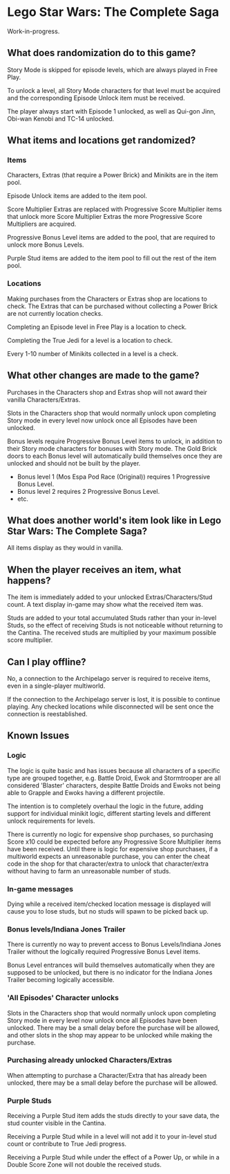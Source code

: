 # Lego Star Wars: The Complete Saga

Work-in-progress.

## What does randomization do to this game?

Story Mode is skipped for episode levels, which are always played in Free Play.

To unlock a level, all Story Mode characters for that level must be acquired and the corresponding Episode Unlock item
must be received.

The player always start with Episode 1 unlocked, as well as Qui-gon Jinn, Obi-wan Kenobi and TC-14 unlocked.

## What items and locations get randomized?

### Items
Characters, Extras (that require a Power Brick) and Minikits are in the item pool.

Episode Unlock items are added to the item pool.

Score Multiplier Extras are replaced with Progressive Score Multiplier items that unlock more Score Multiplier Extras
the more Progressive Score Multipliers are acquired.

Progressive Bonus Level items are added to the pool, that are required to unlock more Bonus Levels.

Purple Stud items are added to the item pool to fill out the rest of the item pool.

### Locations

Making purchases from the Characters or Extras shop are locations to check.
The Extras that can be purchased without collecting a Power Brick are not currently location checks.

Completing an Episode level in Free Play is a location to check.

Completing the True Jedi for a level is a location to check.

Every 1-10 number of Minikits collected in a level is a check.

## What other changes are made to the game?

Purchases in the Characters shop and Extras shop will not award their vanilla Characters/Extras.

Slots in the Characters shop that would normally unlock upon completing Story mode in every level now unlock once all
Episodes have been unlocked.

Bonus levels require Progressive Bonus Level items to unlock, in addition to their Story mode characters for bonuses
with Story mode. The Gold Brick doors to each Bonus level will automatically build themselves once they are unlocked and
should not be built by the player.

- Bonus level 1 (Mos Espa Pod Race (Original)) requires 1 Progressive Bonus Level.
- Bonus level 2 requires 2 Progressive Bonus Level.
- etc.

## What does another world's item look like in Lego Star Wars: The Complete Saga?

All items display as they would in vanilla.

## When the player receives an item, what happens?

The item is immediately added to your unlocked Extras/Characters/Stud count. A text display in-game may show what the
received item was.

Studs are added to your total accumulated Studs rather than your in-level Studs, so the effect of receiving Studs is
not noticeable without returning to the Cantina. The received studs are multiplied by your maximum possible score
multiplier.

## Can I play offline?

No, a connection to the Archipelago server is required to receive items, even in a single-player multiworld.

If the connection to the Archipelago server is lost, it is possible to continue playing. Any checked locations while
disconnected will be sent once the connection is reestablished.

## Known Issues

### Logic

The logic is quite basic and has issues because all characters of a specific type are grouped together, e.g. Battle
Droid, Ewok and Stormtrooper are all considered 'Blaster' characters, despite Battle Droids and Ewoks not being able to
Grapple and Ewoks having a different projectile.

The intention is to completely overhaul the logic in the future, adding support for individual minikit logic, different
starting levels and different unlock requirements for levels.

There is currently no logic for expensive shop purchases, so purchasing Score x10 could be expected before any
Progressive Score Multiplier items have been received. Until there is logic for expensive shop purchases, if a
multiworld expects an unreasonable purchase, you can enter the cheat code in the shop for that character/extra to unlock
that character/extra without having to farm an unreasonable number of studs.

### In-game messages

Dying while a received item/checked location message is displayed will cause you to lose studs, but no studs will spawn
to be picked back up.

### Bonus levels/Indiana Jones Trailer

There is currently no way to prevent access to Bonus Levels/Indiana Jones Trailer without the logically required
Progressive Bonus Level items.

Bonus Level entrances will build themselves automatically when they are supposed to be unlocked, but there is no
indicator for the Indiana Jones Trailer becoming logically accessible.

### 'All Episodes' Character unlocks

Slots in the Characters shop that would normally unlock upon completing Story mode in every level now unlock once all
Episodes have been unlocked. There may be a small delay before the purchase will be allowed, and other slots in the shop
may appear to be unlocked while making the purchase.

### Purchasing already unlocked Characters/Extras

When attempting to purchase a Character/Extra that has already been unlocked, there may be a small delay before the
purchase will be allowed.

### Purple Studs

Receiving a Purple Stud item adds the studs directly to your save data, the stud counter visible in the Cantina.

Receiving a Purple Stud while in a level will not add it to your in-level stud count or contribute to True Jedi
progress.

Receiving a Purple Stud while under the effect of a Power Up, or while in a Double Score Zone will not double the
received studs.